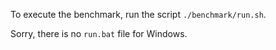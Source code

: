 
To execute the benchmark, run the script `./benchmark/run.sh`.

Sorry, there is no `run.bat` file for Windows.
